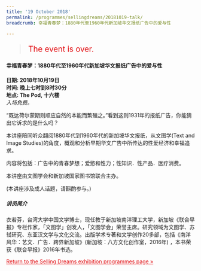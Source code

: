 ```yaml
---
title: '19 October 2018'
permalink: /programmes/sellingdreams/20181019-talk/
breadcrumb: 幸福青春梦：1880年代至1960年代新加坡华文报纸广告中的爱与性

---
```



<blockquote style="color: #E21216; font-size: 150%;">The event is over.</blockquote>

<h4>幸福青春梦：1880年代至1960年代新加坡华文报纸广告中的爱与性</h4>

__日期: 2018年10月19日__<br>
__时间: 晚上七时到8时30分__<br>
__地点: The Pod, 十六楼__<br>
_入场免费。_

“既达荷尔蒙期则顺应自然的本能而繁殖之。”看到这则1931年的报纸广告，你能猜出它诉求的是什么吗？

本讲座陪同听众翻阅1880年代到1960年代的新加坡华文报纸，从文图学(Text and Image Studies)的角度，概观和分析早期华文广告中所传达的性爱经济和幸福追求。

内容将包括：广告中的青春梦想；爱慾和性力；性知识．性产品．医疗消费。

本讲座由文图学会和新加坡国家图书馆联合主办。

<p>(本讲座涉及成人话题，请斟酌参与。)</p>

##### 讲员简介
衣若芬，台湾大学中国文学博士，现任教于新加坡南洋理工大学，新加坡《联合早报》专栏作家，「文图学」创发人，「文图学会」荣誉主席。研究领域为文图学、苏轼研究、东亚汉文学与文化交流。出版学术专著和文学创作20多部，包括《南洋风华：艺文．广告．跨界新加坡》(新加坡：八方文化创作室，2016年) ，本书荣获《联合早报》2016年书选。

<a href="/exhibitions/past-exhibitions/sellingdreams/programmes/" style="color:#E21216;">Return to the Selling Dreams exhibition programmes page &#187;</a>
